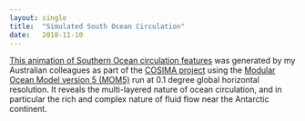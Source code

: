 ```yaml
---
layout: single
title:  "Simulated South Ocean Circulation"
date:   2018-11-10 
---
```



[This animation of Southern Ocean circulation features](https://www.youtube.com/watch?v=8VMSF28J9H4)
was generated by my Australian colleagues as part of the <a
href="http://cosima.org.au/"> COSIMA project</a> using the <a
href="https://mom-ocean.github.io/"> Modular Ocean Model version 5
(MOM5)</a> run at 0.1 degree global horizontal resolution.  It reveals
the multi-layered nature of ocean circulation, and in particular the
rich and complex nature of fluid flow near the Antarctic continent.

